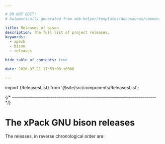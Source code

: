 ```yaml
---

# DO NOT EDIT!
# Automatically generated from xbb-helper/templates/docusaurus/common.

title: Releases of bison
description: The full list of project releases.
keywords:
  - xpack
  - bison
  - releases

hide_table_of_contents: true

date: 2020-07-21 17:53:00 +0300

---
```


import {ReleasesList} from '@site/src/components/ReleasesList';

{/* ------------------------------------------------------------------------ */}

# The xPack GNU bison releases

The releases, in reverse chronological order are:

<ReleasesList />
